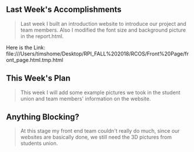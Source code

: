 ## Last Week's Accomplishments

> Last week I built an introduction website to introduce our project and team members. Also I modified the font size and 
background picture in the report.html.

Here is the Link: file:///Users/timshome/Desktop/RPI_FALL%202018/RCOS/Front%20Page/front_page.html.tmp.html 

 ## This Week's Plan

 > This week I will add some example pictures we took in the student union and team members' information on the website.

 ## Anything Blocking?
> At this stage my front end team couldn't really do much, since our websites are basically done, we still need the 3D pictures
from students union.
